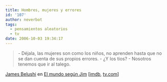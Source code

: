 ```yaml
---
title: Hombres, mujeres y errores
id: '107'
author: neverbot
tags:
  - pensamientos aleatorios
  - tv
date: 2006-10-03 19:34:17
---
```


> \- Déjala, las mujeres son como los niños, no aprenden hasta que no se dan cuenta de sus propios errores. 
  \- ¿Y los tios? 
  \- Nosotros tenemos que ir al talego.

[James Belushi](http://www.imdb.com/name/nm0000902/) en [El mundo según Jim](http://212.170.238.196/Principal/SeriesYProgramas/SeriesYAnimacion/elmundosegunjim.htm) \[[imdb](http://www.imdb.com/title/tt0285351/), [tv.com](http://www.tv.com/according-to-jim/show/3449/summary.html)\][](http://212.170.238.196/Principal/SeriesYProgramas/SeriesYAnimacion/elmundosegunjim.htm)